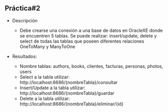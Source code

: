 ## Práctica#2
- Descripción
  - Debe crearse una conexión a una base de datos en OracleXE donde se encuentren 5 tablas. Se puede realizar: insert/update, delete y select de todas las tablas que poseen diferentes relaciones OneToMany y ManyToOne

- Resultados:
  - Nombre tablas: authors, books, clientes, facturas, personas, photos, users
  - Select a la tabla utilizar: http://localhost:8686/{nombreTabla}/consultar
  - Insert/Update a la tabla utilizar: http://localhost:8686/{nombreTabla}/guardar
  - Delete a la tabla utilizar: http://localhost:8686/{nombreTabla}/eliminar/{id}

